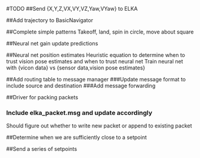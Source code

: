 #TODO
##Send {X,Y,Z,VX,VY,VZ,Yaw,VYaw} to ELKA

##Add trajectory to BasicNavigator

##Complete simple patterns
Takeoff, land, spin in circle, move about square

##Neural net gain update predictions

##Neural net position estimates
Heuristic equation to determine when to trust vision pose estimates
and when to trust neural net
Train neural net with
  {vicon data} vs {sensor data,vision pose estimates}

##Add routing table to message manager
###Update message format to include source and destination
###Add message forwarding

##Driver for packing packets
### Include elka_packet.msg and update accordingly
Should figure out whether to write new packet or
append to existing packet

##Determine when we are sufficiently close to a setpoint 

##Send a series of setpoints
